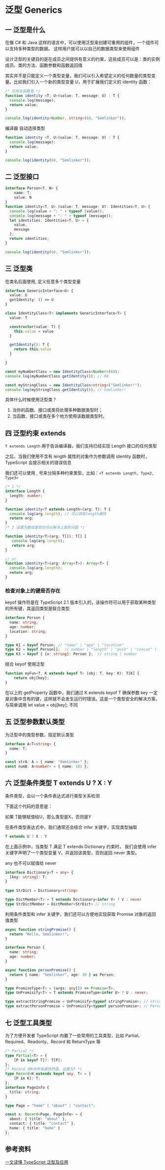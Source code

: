# 泛型 Generics

## 一 泛型是什么

在像 C# 和 Java 这样的语言中，可以使用泛型来创建可重用的组件，一个组件可以支持多种类型的数据。 这样用户就可以以自己的数据类型来使用组件

设计泛型的关键目的是在成员之间提供有意义的约束，这些成员可以是：类的实例成员、类的方法、函数参数和函数返回值

其实并不是只能定义一个类型变量，我们可以引入希望定义的任何数量的类型变量。比如我们引入一个新的类型变量 U，用于扩展我们定义的 identity 函数：

```ts
/* 应用在函数里 */
function identity <T, U>(value: T, message: U) : T {
  console.log(message);
  return value;
}

console.log(identity<Number, string>(68, "Semlinker"));
```

编译器 自动选择类型

```ts
function identity <T, U>(value: T, message: U) : T {
  console.log(message);
  return value;
}

console.log(identity(68, "Semlinker"));
```

## 二 泛型接口

```ts
interface Person<T, N> {
    name: T;
    value: N
}
function identity<T, U> (value: T, message: U): Identities<T, U> {
  console.log(value + ": " + typeof (value));
  console.log(message + ": " + typeof (message));
  let identities: Identities<T, U> = {
    value,
    message
  };
  return identities;
}

console.log(identity(68, "Semlinker"));
```

## 三 泛型类

在类名后面使用<T>, 定义任意多个类型变量

```ts
interface GenericInterface<U> {
  value: U
  getIdentity: () => U
}

class IdentityClass<T> implements GenericInterface<T> {
  value: T

  constructor(value: T) {
    this.value = value
  }

  getIdentity(): T {
    return this.value
  }

}

const myNumberClass = new IdentityClass<Number>(68);
console.log(myNumberClass.getIdentity()); // 68

const myStringClass = new IdentityClass<string>("Semlinker!");
console.log(myStringClass.getIdentity()); // Semlinker!
```

具体什么时候使用泛型类？

1. 当你的函数、接口或类将处理多种数据类型时；
2. 当函数、接口或类在多个地方使用该数据类型时。

## 四 泛型约束 extends

`T extends Length` 用于告诉编译器，我们支持已经实现 Length 接口的任何类型

之后，当我们使用不含有 length 属性的对象作为参数调用  identity 函数时，
TypeScript 会提示相关的错误信息

我们还可以使用 , 号来分隔多种约束类型，比如：`<T extends Length, Type2, Type3>`

```ts
/* 1 */
interface Length {
  length: number;
}

function identity<T extends Length>(arg: T): T {
  console.log(arg.length); // 可以获取length属性
  return arg;
}
/* 2 设置为数组类型也可以解决上面的问题 */

function identity<T>(arg: T[]): T[] {
   console.log(arg.length);  
   return arg; 
}

// or
function identity<T>(arg: Array<T>): Array<T> {      
  console.log(arg.length);
  return arg; 
}
```

### 检查对象上的键是否存在

keyof 操作符是在 TypeScript 2.1 版本引入的，该操作符可以用于获取某种类型的所有键，其返回类型是联合类型

```ts
interface Person {
  name: string;
  age: number;
  location: string;
}

type K1 = keyof Person; // "name" | "age" | "location"
type K2 = keyof Person[];  // number | "length" | "push" | "concat" | ...
type K3 = keyof { [x: string]: Person };  // string | number
```

结合 keyof 使用泛型

```ts
function myFun<T, K extends keyof T> (obj: T, key: K): T[K] {
    return obj[key];
}
```

在以上的 getProperty 函数中，我们通过 K extends keyof T 确保参数 key 一定是对象中含有的键，这样就不会发生运行时错误。这是一个类型安全的解决方案，与简单调用 let value = obj[key]; 不同

## 五 泛型参数默认类型

为泛型中的类型参数，指定默认类型

```ts
interface A<T=string> {
  name: T;
}

const strA: A = { name: "Semlinker" };
const numB: A<number> = { name: 101 };
```

## 六 泛型条件类型 T extends U ? X : Y

条件类型，会以一个条件表达式进行类型关系检测

下面这个代码的意思是：

如果 T能够赋值给U，那么类型是X，否则是Y

在条件类型表达式中，我们通常还会结合 infer 关键字，实现类型抽取

```ts
T extends U ? X : Y
```

在上面示例中，当类型 T 满足 T extends Dictionary 约束时，
我们会使用 infer 关键字声明了一个类型变量 V，并返回该类型，否则返回 never 类型。

any 也不可以赋值给 never

```ts
interface Dictionary<T = any> {
  [key: string]: T;
}
 
type StrDict = Dictionary<string>

type DictMember<T> = T extends Dictionary<infer V> ? V : never
type StrDictMember = DictMember<StrDict> // string
```

利用条件类型和 infer 关键字，我们还可以方便地实现获取 Promise 对象的返回值类型

```ts
async function stringPromise() {
  return "Hello, Semlinker!";
}

interface Person {
  name: string;
  age: number;
}

async function personPromise() {
  return { name: "Semlinker", age: 30 } as Person;
}

type PromiseType<T> = (args: any[]) => Promise<T>;
type UnPromisify<T> = T extends PromiseType<infer U> ? U : never;

type extractStringPromise = UnPromisify<typeof stringPromise>; // string
type extractPersonPromise = UnPromisify<typeof personPromise>; // Person
```

## 七 泛型工具类型

为了方便开发者 TypeScript 内置了一些常用的工具类型，比如 Partial、Required、Readonly、Record 和 ReturnType 等

```ts
/* Partial */
type Partial<T> = {
    [P in keyof T]?: T[P];
};
/* Record 将K中所有属性的值，设置为T */
type Record<K extends keyof any, T> = {
    [P in K]: T;
};
interface PageInfo {
  title: string;
}

type Page = "home" | "about" | "contact";

const x: Record<Page, PageInfo> = {
  about: { title: "about" },
  contact: { title: "contact" },
  home: { title: "home" }
};
```



## 参考资料

[一文读懂 TypeScript 泛型及应用](https://mp.weixin.qq.com/s?__biz=MzI2MjcxNTQ0Nw==&mid=2247484576&idx=1&sn=447d4d12a0c36f6935d7a89e2b6c07b9&chksm=ea47a5f8dd302cee6ac4d57367a347e8ddca5727490484b7d9deac7a6b97728bad99f99ce69c&scene=21#wechat_redirect)




